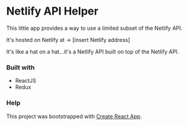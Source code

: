 # Netlify API Helper

This little app provides a way to use a limited subset of the Netlify API.

It's hosted on Netlify at → [insert Netlify address]

It's like a hat on a hat...it's a Netlify API built on top of the Netlify API.

### Built with

- ReactJS
- Redux

### Help

This project was bootstrapped with [Create React App](https://github.com/facebook/create-react-app).
